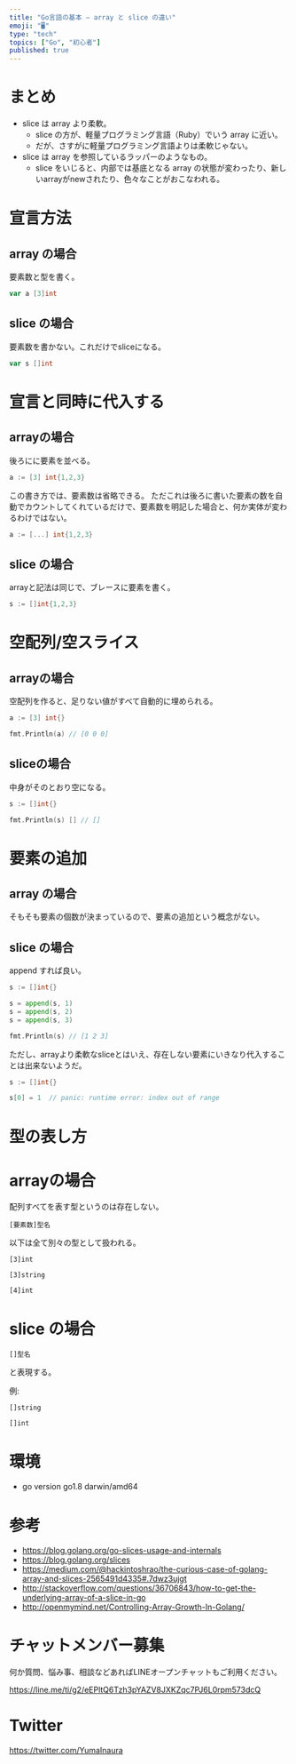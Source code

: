 ```yaml
---
title: "Go言語の基本 — array と slice の違い"
emoji: "🖥"
type: "tech"
topics: ["Go", "初心者"]
published: true
---
```


# まとめ

- slice は array より柔軟。
  - slice の方が、軽量プログラミング言語（Ruby）でいう array に近い。
  - だが、さすがに軽量プログラミング言語よりは柔軟じゃない。
- slice は array を参照しているラッパーのようなもの。
  - slice をいじると、内部では基底となる array の状態が変わったり、新しいarrayがnewされたり、色々なことがおこなわれる。

# 宣言方法

## array の場合

要素数と型を書く。

```go
var a [3]int
```


## slice の場合

要素数を書かない。これだけでsliceになる。

```go
var s []int
```


# 宣言と同時に代入する

## arrayの場合


後ろにに要素を並べる。

```go
a := [3] int{1,2,3}
```

この書き方では、要素数は省略できる。
ただこれは後ろに書いた要素の数を自動でカウントしてくれているだけで、要素数を明記した場合と、何か実体が変わるわけではない。

```go
a := [...] int{1,2,3}
```

## slice の場合

arrayと記法は同じで、ブレースに要素を書く。

```go
s := []int{1,2,3}
```
# 空配列/空スライス

## arrayの場合

空配列を作ると、足りない値がすべて自動的に埋められる。

```go
a := [3] int{}

fmt.Println(a) // [0 0 0]
```

## sliceの場合 

中身がそのとおり空になる。

```go
s := []int{}

fmt.Println(s) [] // []
```

# 要素の追加

## array の場合

そもそも要素の個数が決まっているので、要素の追加という概念がない。

## slice の場合

append すれば良い。

```go
s := []int{}

s = append(s, 1)
s = append(s, 2)
s = append(s, 3)

fmt.Println(s) // [1 2 3]
```

ただし、arrayより柔軟なsliceとはいえ、存在しない要素にいきなり代入することは出来ないようだ。

```go
s := []int{}

s[0] = 1  // panic: runtime error: index out of range
```

# 型の表し方

# arrayの場合

配列すべてを表す型というのは存在しない。

```
[要素数]型名
```

以下は全て別々の型として扱われる。

```
[3]int
```

```
[3]string
```

```
[4]int
```


# slice の場合

```
[]型名
```

と表現する。

例:

```
[]string
```

```
[]int
```
 
# 環境

- go version go1.8 darwin/amd64

# 参考

- https://blog.golang.org/go-slices-usage-and-internals
- https://blog.golang.org/slices
- https://medium.com/@hackintoshrao/the-curious-case-of-golang-array-and-slices-2565491d4335#.7dwz3ujgt
- http://stackoverflow.com/questions/36706843/how-to-get-the-underlying-array-of-a-slice-in-go
- http://openmymind.net/Controlling-Array-Growth-In-Golang/








<!-- Update From Qiita API -->

# チャットメンバー募集


何か質問、悩み事、相談などあればLINEオープンチャットもご利用ください。

https://line.me/ti/g2/eEPltQ6Tzh3pYAZV8JXKZqc7PJ6L0rpm573dcQ





# Twitter


https://twitter.com/YumaInaura


<!-- Update From Qiita API -->



